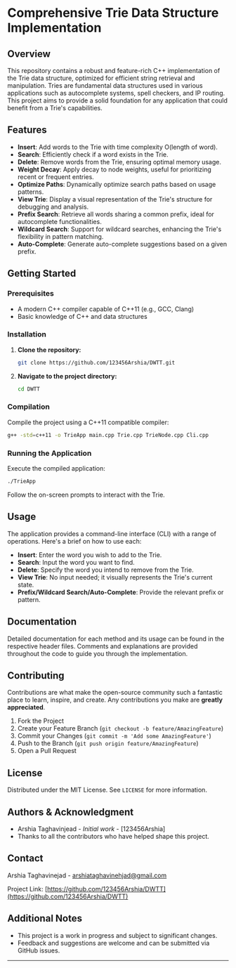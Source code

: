 
# Comprehensive Trie Data Structure Implementation

## Overview

This repository contains a robust and feature-rich C++ implementation of the Trie data structure, optimized for efficient string retrieval and manipulation. Tries are fundamental data structures used in various applications such as autocomplete systems, spell checkers, and IP routing. This project aims to provide a solid foundation for any application that could benefit from a Trie's capabilities.

## Features

- **Insert**: Add words to the Trie with time complexity O(length of word).
- **Search**: Efficiently check if a word exists in the Trie.
- **Delete**: Remove words from the Trie, ensuring optimal memory usage.
- **Weight Decay**: Apply decay to node weights, useful for prioritizing recent or frequent entries.
- **Optimize Paths**: Dynamically optimize search paths based on usage patterns.
- **View Trie**: Display a visual representation of the Trie's structure for debugging and analysis.
- **Prefix Search**: Retrieve all words sharing a common prefix, ideal for autocomplete functionalities.
- **Wildcard Search**: Support for wildcard searches, enhancing the Trie's flexibility in pattern matching.
- **Auto-Complete**: Generate auto-complete suggestions based on a given prefix.

## Getting Started

### Prerequisites

- A modern C++ compiler capable of C++11 (e.g., GCC, Clang)
- Basic knowledge of C++ and data structures

### Installation

1. **Clone the repository:**
    ```bash
    git clone https://github.com/123456Arshia/DWTT.git
    ```
2. **Navigate to the project directory:**
    ```bash
    cd DWTT
    ```

### Compilation

Compile the project using a C++11 compatible compiler:

```bash
g++ -std=c++11 -o TrieApp main.cpp Trie.cpp TrieNode.cpp Cli.cpp
```

### Running the Application

Execute the compiled application:

```bash
./TrieApp
```

Follow the on-screen prompts to interact with the Trie.

## Usage

The application provides a command-line interface (CLI) with a range of operations. Here's a brief on how to use each:

- **Insert**: Enter the word you wish to add to the Trie.
- **Search**: Input the word you want to find.
- **Delete**: Specify the word you intend to remove from the Trie.
- **View Trie**: No input needed; it visually represents the Trie's current state.
- **Prefix/Wildcard Search/Auto-Complete**: Provide the relevant prefix or pattern.

## Documentation

Detailed documentation for each method and its usage can be found in the respective header files. Comments and explanations are provided throughout the code to guide you through the implementation.

## Contributing

Contributions are what make the open-source community such a fantastic place to learn, inspire, and create. Any contributions you make are **greatly appreciated**.

1. Fork the Project
2. Create your Feature Branch (`git checkout -b feature/AmazingFeature`)
3. Commit your Changes (`git commit -m 'Add some AmazingFeature'`)
4. Push to the Branch (`git push origin feature/AmazingFeature`)
5. Open a Pull Request

## License

Distributed under the MIT License. See `LICENSE` for more information.

## Authors & Acknowledgment

- Arshia Taghavinjead - *Initial work* - [123456Arshia]
- Thanks to all the contributors who have helped shape this project.

## Contact

Arshia Taghavinejad -  arshiataghavinehjad@gmail.com

Project Link: [https://github.com/123456Arshia/DWTT](https://github.com/123456Arshia/DWTT)

## Additional Notes

- This project is a work in progress and subject to significant changes.
- Feedback and suggestions are welcome and can be submitted via GitHub issues.

---
